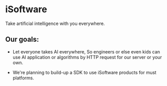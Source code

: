 iSoftware
=========

Take artificial intelligence with you everywhere.

Our goals:
---------
 
 - Let everyone takes AI everywhere, So engineers or else even kids can use AI application or algorithms by HTTP request for our server or your own.
 
 - We're planning to build-up a SDK to use iSoftware products for must platforms.
